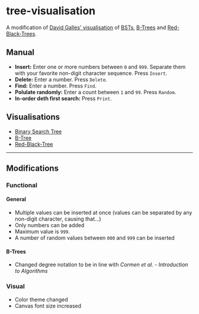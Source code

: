 # tree-visualisation
A modification of [David Galles' visualisation](https://www.cs.usfca.edu/~galles/visualization/about.html) of [BSTs](https://www.cs.usfca.edu/~galles/visualization/BST.html), [B-Trees](https://www.cs.usfca.edu/~galles/visualization/BTree.html) and [Red-Black-Trees](https://www.cs.usfca.edu/~galles/visualization/RedBlack.html).

## Manual
- **Insert:** Enter one or more numbers between `0` and `999`. Separate them with your favorite non-digit character sequence. Press `Insert`.
- **Delete:** Enter a number. Press `Delete`.
- **Find:** Enter a number. Press `Find`.
- **Polulate randomly:** Enter a count between `1` and `99`. Press `Random`.
- **In-order deth first search:** Press `Print`.

## Visualisations
- [Binary Search Tree](./BST/)
- [B-Tree](./BTree/)
- [Red-Black-Tree](./RedBlack/)

---

## Modifications
### Functional
#### General
- Multiple values can be inserted at once (values can be separated by any non-digit character, causing that...)
- Only numbers can be added
- Maximum value is `999`.
- A number of random values between `000` and `999` can be inserted

#### B-Trees
- Changed degree notation to be in line with *Cormen et al. - Introduction to Algorithms*

### Visual
- Color theme changed
- Canvas font size increased